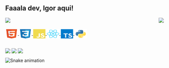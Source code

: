 ## Faaala dev, Igor aqui!  

<div>
  <a href= "https://github.com/igorcarvalhodevs">
  <img height="160em" src="https://github-readme-stats.vercel.app/api?username=igorcarvalhodevs&show_icons=true&theme=radical"/>
  <img align="right" height="160em" src="https://github-readme-stats.vercel.app/api/top-langs/?username=igorcarvalhodevs&layout=compact&langs_count=16&theme=radical"/>
</div>
<div style="dysplay: inline_block"><br>
  <img align="center" alt="Igor-HTML" height="30" width="40" src="https://raw.githubusercontent.com/devicons/devicon/master/icons/html5/html5-original.svg">
  <img align="center" alt="Igor-CSS" height="30" width="40" src="https://raw.githubusercontent.com/devicons/devicon/master/icons/css3/css3-original.svg">
  <img align="center" alt="Igor-Js" height="30" width="40" src="https://raw.githubusercontent.com/devicons/devicon/master/icons/javascript/javascript-plain.svg">
  <img align="center" alt="Igor-React" height="30" width="40" src="https://raw.githubusercontent.com/devicons/devicon/master/icons/react/react-original.svg">
  <img align="center" alt="Igor-Ts" height="30" width="40" src="https://raw.githubusercontent.com/devicons/devicon/master/icons/typescript/typescript-plain.svg">
  <img align="center" alt="Igor-Python" height="30" width="40" src="https://raw.githubusercontent.com/devicons/devicon/master/icons/python/python-original.svg">
</div>  

##

<div>
  <a href="https://www.linkedin.com/in/igor-de-carvalho-leandro-64287a234/" target="_blank"><img align="center" src="https://img.shields.io/badge/LinkedIn-0077B5?style=for-the-badge&logo=linkedin&logoColor=white" target="_blank"></a>
  <a href="mailto: igorcarvalho.devs@gmail.com" target="_blank"><img align="center" src="https://img.shields.io/badge/Gmail-D14836?style=for-the-badge&logo=gmail&logoColor=white" target="_blank"></a>
  <a href="https://wa.me/5511933746065" target="_blank"><img align="center" src="https://img.shields.io/badge/WhatsApp-25D366?style=for-the-badge&logo=whatsapp&logoColor=white" target="_blank"></a>
</div>

![Snake animation](https://github.com/igorcarvalhodevs/igorcarvalhodevs/blob/output/github-contribution-grid-snake.svg)

  
  
 
  
 

